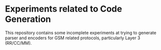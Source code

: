 Experiments related to Code Generation
======================================

This repository contains some incomplete experiments at trying to
generate parser and encoders for GSM related protocols, particularly
Layer 3 (RR/CC/MM).
